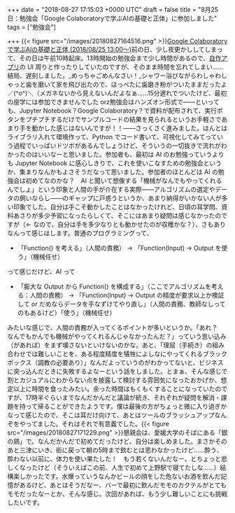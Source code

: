 
+++
date = "2018-08-27 17:15:03 +0000 UTC"
draft = false
title = "8月25日：勉強会「Google Colaboratoryで学ぶAIの基礎と正体」に参加しました"
tags = ["勉強会"]

+++
{{< figure src="/images/20180827164516.png"  >}}[Google Colaboratoryで学ぶAIの基礎と正体 (2018/08/25 13:00〜)](https://connpass.com/event/96396/)前の日、少し夜更かししてしまって、その日は午前10時起床。13時開始の勉強会まで少し時間があるので、<a href="https://blog.daruyanagi.jp/entry/2018/08/26/224927">自作アプリ</a>の UI 周りと作ったりしていたのですが、そのまま時間を忘れてしまい……結局、遅刻しました。_めっちゃごめんなさい！_シャワー浴びながらわしゃわしゃっと歯を磨いて家を飛び出たので、ほっぺたに歯磨き粉がついたままだったよ／(^o^)＼（メガネないから見えないんだよなぁ……15分遅れでついたけど、最初の座学には参加できませんでした orz勉強会はハンズオン形式で――といっても、Jupyter Notebook？Google Colaboratory？で資料が配布されて、実行ボタンをプチプチするだけでサンプルコードの結果を見られるというお手軽さであまり手を動かした感じはないんですが！！――さっくさく進みました。ほんとはライブラリ入れて環境作って、Python でコード書いて、可視化してみてっていう過程でいっぱいドツボがあるんでしょうけど、そういうの一切抜きで流れがわかったのはいいなーと思いました。参加者も、最初は AI のお勉強っていうよりも Jupyter Notebook に感心しきりで、これを使いこなすための勉強会というか、集まりなんかもよさそうだなって思いました。参加者のほとんどは AI の勉強会は初めてなのかな？　AI と聞いて想像する「機械がなんでもやってくれるんでしょ」という印象と人間の手が介在する実際――アルゴリズムの選定やデータの飼いならし――のギャップに戸惑うというか、あまり納得がいかない人が多い印象でした。自分は手こそ動かしたことはなかったけれど、日頃の耳学問、資料あさりが多少予習になったらしくて、そこにはあまり疑問は感じなかったのですが（← なので、自分は手を多少なりとも動かせたのが収穫かな？）、さもありなんって感じはします。普通のプログラミングって、

<ul>
<li>「Function() を考える」（人間の責務） → 「Function(Input) → Output を使う」（機械任せ）</li>
</ul>って感じだけど、AI って

<ul>
<li>「膨大な Output から Function() を構成する」（ここでアルゴリズムを考える：人間の責務） →   「Function(Input) → Output の精度が要求以上か検証して or だめならデータを手なずけてやり直し」（人間の責務、教師なしってのもあるけど）「使う」（機械任せ）</li>
</ul>みたいな感じで、人間の責務が入ってくるポイントが多いというか。「あれ？　なんでもかんでも機械がやってくれるんじゃなかったんだ？」っていう思い込み（があれば）をまず壊さないといけないのかな。あと、「理屈（手続き）の組み合わせでは難しいことを、ある程度精度を犠牲によしなにやってくれるブラックボックス（調教の必要あり）」なんだよっていうのがわかってないと、ビジネスに突っ込んだときに失敗するよなーという話をしました。とまぁ、そんな感じで割とカジュアルにわからない点を披露して検討する雰囲気になったおかげか、想定以上に時間を食ったみたい。余った時間はもくもくすることになっていたのですが、17時半ぐらいまでなんだかんだと議論が続き、それぞれが疑問を解消・課題を持って帰ることができたようです。僕は最後の方がちょっと微に入り過ぎかなって感じたので、そこは耳だけ向けて、あとはツールのブラッシュアップなんぞをやってました。それはそれで有意義でした。{{< figure src="/images/20180827171229.png"  >}}懇親会は、愛媛大学のそばにある「銀の鶏」で。なんだかんだで初めてだったけど、自分は楽しめました。まさかそのあと三津にいき、街に戻って朝の5時まで飲むとは思わなかったけど……酔う、酔わない以前に、体力を使い果たした！　もう若くないんだなー、とちょっと悲しくなったけど（そういえばこの前、人生で初めて上野駅で寝てたしな……）結構楽しかったです。水爆っていうなんかビールの顔をした危ないお酒を飲んだ記憶があるけど、あとはそうだなー、バーで最初に飲んだモモのカクテルがとてもモモだったなーとか、そんな感じ。次回があれば、もう少し難しいことにも挑戦したいです。


